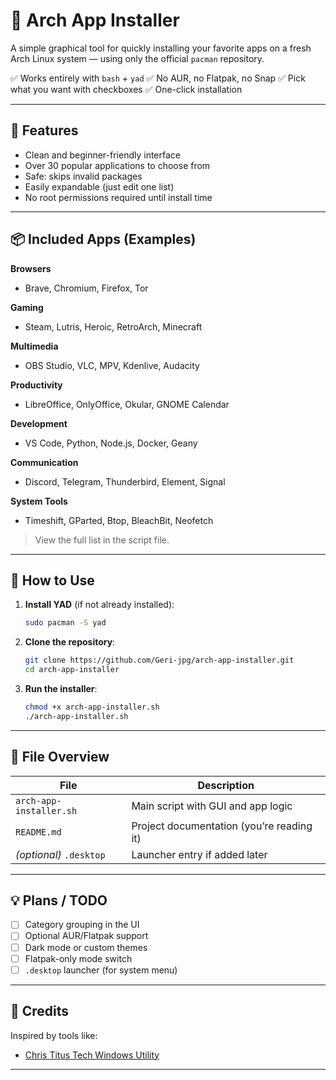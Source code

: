 # 🧩 Arch App Installer

A simple graphical tool for quickly installing your favorite apps on a fresh Arch Linux system — using only the official `pacman` repository.

✅ Works entirely with `bash` + `yad`
✅ No AUR, no Flatpak, no Snap
✅ Pick what you want with checkboxes
✅ One-click installation

---

## 🎯 Features

* Clean and beginner-friendly interface
* Over 30 popular applications to choose from
* Safe: skips invalid packages
* Easily expandable (just edit one list)
* No root permissions required until install time

---

## 📦 Included Apps (Examples)

**Browsers**

* Brave, Chromium, Firefox, Tor

**Gaming**

* Steam, Lutris, Heroic, RetroArch, Minecraft

**Multimedia**

* OBS Studio, VLC, MPV, Kdenlive, Audacity

**Productivity**

* LibreOffice, OnlyOffice, Okular, GNOME Calendar

**Development**

* VS Code, Python, Node.js, Docker, Geany

**Communication**

* Discord, Telegram, Thunderbird, Element, Signal

**System Tools**

* Timeshift, GParted, Btop, BleachBit, Neofetch

> View the full list in the script file.

---

## 🚀 How to Use

1. **Install YAD** (if not already installed):

   ```bash
   sudo pacman -S yad
   ```

2. **Clone the repository**:

   ```bash
   git clone https://github.com/Geri-jpg/arch-app-installer.git
   cd arch-app-installer
   ```

3. **Run the installer**:

   ```bash
   chmod +x arch-app-installer.sh
   ./arch-app-installer.sh
   ```

---

## 📁 File Overview

| File                    | Description                               |
| ----------------------- | ----------------------------------------- |
| `arch-app-installer.sh` | Main script with GUI and app logic        |
| `README.md`             | Project documentation (you’re reading it) |
| *(optional)* `.desktop` | Launcher entry if added later             |

---

## 💡 Plans / TODO

* [ ] Category grouping in the UI
* [ ] Optional AUR/Flatpak support
* [ ] Dark mode or custom themes
* [ ] Flatpak-only mode switch
* [ ] `.desktop` launcher (for system menu)

---

## 🙌 Credits

Inspired by tools like:

* [Chris Titus Tech Windows Utility](https://github.com/ChrisTitusTech/winutil)

---
